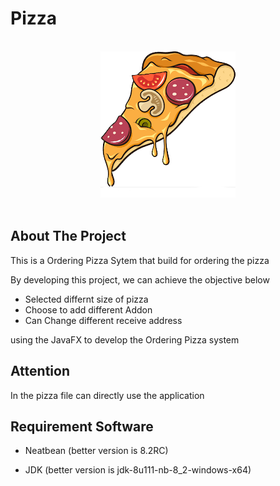 # Pizza
<br />
<div align="center">
  <a href="https://github.com/YeongCC/Pizza"><img src="src/assignmentpizza/image/pizza.png" /></a>
</div>
<br />

## About The Project

This is a Ordering Pizza Sytem that build for ordering the pizza

By developing this project, we can achieve the objective below
-	Selected differnt size of pizza
-	Choose to add different Addon
- Can Change different receive address

using the JavaFX to develop the Ordering Pizza system
## Attention
In the pizza file can directly use the application

## Requirement Software
- Neatbean (better version is 8.2RC)

- JDK (better version is jdk-8u111-nb-8_2-windows-x64)

